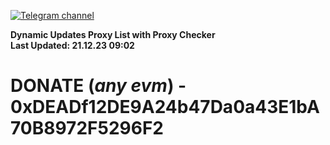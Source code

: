 [![Telegram channel](https://img.shields.io/endpoint?url=https://runkit.io/damiankrawczyk/telegram-badge/branches/master?url=https://t.me/n4z4v0d)](https://t.me/n4z4v0d) 

**Dynamic Updates Proxy List with Proxy Checker**  
**Last Updated: 21.12.23 09:02**

# DONATE (_any evm_) - 0xDEADf12DE9A24b47Da0a43E1bA70B8972F5296F2
